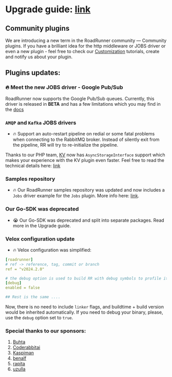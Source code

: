 # Upgrade guide: [link](https://docs.roadrunner.dev/docs/general/compatibility#upgrading-to-roadrunner-v2024.2.x)

## Community plugins

We are introducing a new term in the RoadRunner community — Community plugins. 
If you have a brilliant idea for the http middleware or JOBS driver or even a new plugin - feel free to check our 
[Customization](../customization) tutorials, create and notify us about your plugin.

## Plugins updates:

### 🔥 Meet the new JOBS driver - Google Pub/Sub
RoadRunner now supports the Google Pub/Sub queues. Currently, this driver is released in **BETA** and has a few limitations which you may find in the [docs]()

### `AMQP` and `Kafka` JOBS drivers

- 🔥 Support an auto-restart pipeline on redial or some fatal problems when connecting to the RabbitMQ broker. Instead of silently exit from the pipeline, RR will try to re-initialize the pipeline.

Thanks to our PHP team, [KV](https://github.com/roadrunner-php/kv/releases/tag/v4.3.0) now has `AsyncStorageInterface` support which makes your experience with the KV plugin even faster.
Feel free to read the technical details here: [link](https://github.com/roadrunner-php/goridge/pull/22)

### Samples repository

- 🔥 Our RoadRunner samples repository was updated and now includes a `Jobs` driver example for the `Jobs` plugin.
More info here: [link](https://github.com/roadrunner-server/samples).


### Our Go-SDK was deprecated

- 😭 Our Go-SDK was deprecated and split into separate packages. Read more in the Upgrade guide.


### Velox configuration update

- 🔥 Velox configuration was simplified:

```yaml
[roadrunner]
# ref -> reference, tag, commit or branch
ref = "v2024.2.0"

# the debug option is used to build RR with debug symbols to profile it with pprof
[debug]
enabled = false

## Rest is the same ....
```

Now, there is no need to include `linker` flags, and buildtime + build version would be inherited automatically.
If you need to debug your binary, please, use the `debug` option set to `true`.

### Special thanks to our sponsors:

1. [Buhta](https://github.com/buhta)
2. [Coderabbitai](https://https://github.com/coderabbitai)
3. [Kaspiman](https://github.com/Kaspiman)
4. [benalf](https://github.com/benalf)
5. [rapita](https://github.com/rapita)
6. [uzulla](https://github.com/uzulla)
